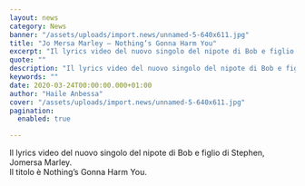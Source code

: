 ```yaml
---
layout: news
category: News
banner: "/assets/uploads/import.news/unnamed-5-640x611.jpg"
title: "Jo Mersa Marley – Nothing’s Gonna Harm You"
excerpt: "Il lyrics video del nuovo singolo del nipote di Bob e figlio di Stephen, Jomersa Marley. Il titolo è Nothing’s Gonna Harm You"
quote: ""
description: "Il lyrics video del nuovo singolo del nipote di Bob e figlio di Stephen, Jomersa Marley. Il titolo è Nothing’s Gonna Harm You"
keywords: ""
date: 2020-03-24T00:00:00.000+01:00
author: "Haile Anbessa"
cover: "/assets/uploads/import.news/unnamed-5-640x611.jpg"
pagination:
  enabled: true

---
```


Il lyrics video del nuovo singolo del nipote di Bob e figlio di Stephen, Jomersa Marley.  
Il titolo è Nothing’s Gonna Harm You.